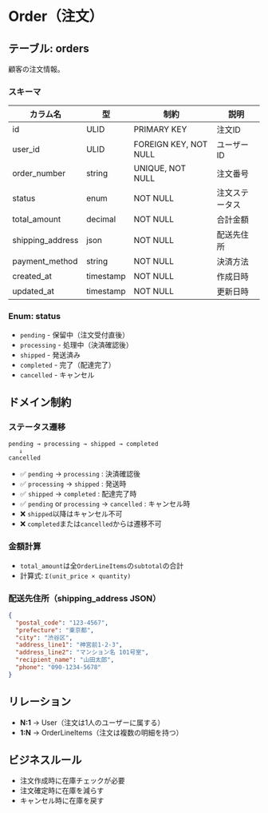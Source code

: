 # Order（注文）

## テーブル: orders

顧客の注文情報。

### スキーマ

| カラム名 | 型 | 制約 | 説明 |
|---------|-----|------|------|
| id | ULID | PRIMARY KEY | 注文ID |
| user_id | ULID | FOREIGN KEY, NOT NULL | ユーザーID |
| order_number | string | UNIQUE, NOT NULL | 注文番号 |
| status | enum | NOT NULL | 注文ステータス |
| total_amount | decimal | NOT NULL | 合計金額 |
| shipping_address | json | NOT NULL | 配送先住所 |
| payment_method | string | NOT NULL | 決済方法 |
| created_at | timestamp | NOT NULL | 作成日時 |
| updated_at | timestamp | NOT NULL | 更新日時 |

### Enum: status

- `pending` - 保留中（注文受付直後）
- `processing` - 処理中（決済確認後）
- `shipped` - 発送済み
- `completed` - 完了（配達完了）
- `cancelled` - キャンセル

## ドメイン制約

### ステータス遷移

```
pending → processing → shipped → completed
   ↓
cancelled
```

- ✅ `pending` → `processing` : 決済確認後
- ✅ `processing` → `shipped` : 発送時
- ✅ `shipped` → `completed` : 配達完了時
- ✅ `pending` or `processing` → `cancelled` : キャンセル時
- ❌ `shipped`以降はキャンセル不可
- ❌ `completed`または`cancelled`からは遷移不可

### 金額計算

- `total_amount`は全`OrderLineItems`の`subtotal`の合計
- 計算式: `Σ(unit_price × quantity)`

### 配送先住所（shipping_address JSON）

```json
{
  "postal_code": "123-4567",
  "prefecture": "東京都",
  "city": "渋谷区",
  "address_line1": "神宮前1-2-3",
  "address_line2": "マンション名 101号室",
  "recipient_name": "山田太郎",
  "phone": "090-1234-5678"
}
```

## リレーション

- **N:1** → User（注文は1人のユーザーに属する）
- **1:N** → OrderLineItems（注文は複数の明細を持つ）

## ビジネスルール

- 注文作成時に在庫チェックが必要
- 注文確定時に在庫を減らす
- キャンセル時に在庫を戻す
